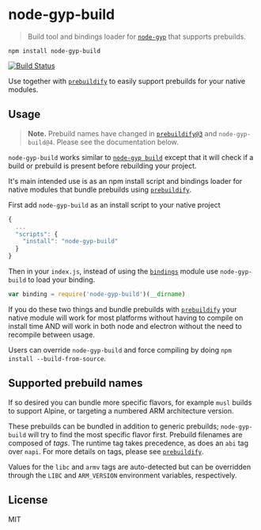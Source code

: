 # node-gyp-build

> Build tool and bindings loader for [`node-gyp`][node-gyp] that supports prebuilds.

```
npm install node-gyp-build
```

[![Build Status](https://travis-ci.org/prebuild/node-gyp-build.svg?branch=master)](https://travis-ci.org/prebuild/node-gyp-build)

Use together with [`prebuildify`][prebuildify] to easily support prebuilds for your native modules.

## Usage

> **Note.** Prebuild names have changed in [`prebuildify@3`][prebuildify] and `node-gyp-build@4`. Please see the documentation below.

`node-gyp-build` works similar to [`node-gyp build`][node-gyp] except that it will check if a build or prebuild is present before rebuilding your project.

It's main intended use is as an npm install script and bindings loader for native modules that bundle prebuilds using [`prebuildify`][prebuildify].

First add `node-gyp-build` as an install script to your native project

``` js
{
  ...
  "scripts": {
    "install": "node-gyp-build"
  }
}
```

Then in your `index.js`, instead of using the [`bindings`](https://www.npmjs.com/package/bindings) module use `node-gyp-build` to load your binding.

``` js
var binding = require('node-gyp-build')(__dirname)
```

If you do these two things and bundle prebuilds with [`prebuildify`][prebuildify] your native module will work for most platforms
without having to compile on install time AND will work in both node and electron without the need to recompile between usage.

Users can override `node-gyp-build` and force compiling by doing `npm install --build-from-source`.

## Supported prebuild names

If so desired you can bundle more specific flavors, for example `musl` builds to support Alpine, or targeting a numbered ARM architecture version.

These prebuilds can be bundled in addition to generic prebuilds; `node-gyp-build` will try to find the most specific flavor first. Prebuild filenames are composed of _tags_. The runtime tag takes precedence, as does an `abi` tag over `napi`. For more details on tags, please see [`prebuildify`][prebuildify].

Values for the `libc` and `armv` tags are auto-detected but can be overridden through the `LIBC` and `ARM_VERSION` environment variables, respectively.

## License

MIT

[prebuildify]: https://github.com/prebuild/prebuildify
[node-gyp]: https://www.npmjs.com/package/node-gyp
